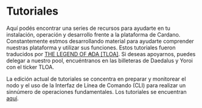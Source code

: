 # Tutoriales

Aquí podés encontrar una series de recursos para ayudarte en tu instalación, operación y desarrollo frente a la plataforma de Cardano. Constantemente estmos desarrollando material para ayudarte comprender nuestras plataforma y utilizar sus funciones. Estos tutoriales fueron traducidos por  [THE LEGEND OF ₳DA [TLOA]](https://tloada.github.io/tloa/espa%C3%B1ol.html). Si deseas apoyarnos, puedes delegar a nuestro pool, encuéntranos en las billeteras de Daedalus y Yoroi con el ticker TLOA.

La edición actual de tutoriales se concentra en preparar y monitorear el nodo y el uso de la Interfaz de Línea de Comando (CLI) para realizar un sinnúmero de operaciones fundamentales. Los tutoriales se encuentran [aquí](node-setup/).  
